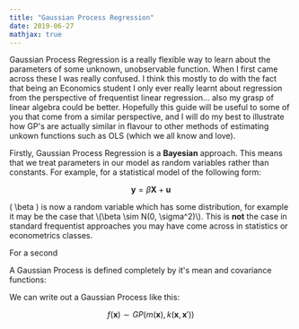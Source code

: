 ```yaml
---
title: "Gaussian Process Regression"
date: 2019-06-27
mathjax: true
---
```


<script src="https://cdn.mathjax.org/mathjax/latest/MathJax.js?config=TeX-AMS-MML_HTMLorMML" type="text/javascript"></script>

Gaussian Process Regression is a really flexible way to learn about the parameters of some unknown, unobservable function. When I first came across these I was really confused. I think this mostly to do with the fact that being an Economics student I only ever really learnt about regression from the perspective of frequentist linear regression... also my grasp of linear algebra could be better. Hopefully this guide will be useful to some of you that come from a similar perspective, and I will do my best to illustrate how GP's are actually similar in flavour to other methods of estimating unkown functions such as OLS (which we all know and love). 

Firstly, Gaussian Process Regression is a **Bayesian** approach. This means that we treat parameters in our model as random variables rather than constants. For example, for a statistical model of the following form:

$$\mathbf{y} = \beta \mathbf{X} + \mathbf{u}$$

\( \beta \) is now a random variable which has some distribution, for example it may be the case that \\(\beta \sim N(0, \sigma^2)\\). This is **not** the case in standard frequentist approaches you may have come across in statistics or econometrics classes. 

For a second 

A Gaussian Process is defined completely by it's mean and covariance functions:


We can write out a Gaussian Process like this:

$$f(\mathbf{x}) \sim GP\big(m(\mathbf{x}), k(\mathbf{x}, \mathbf{x}')  \big)$$
